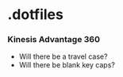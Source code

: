 # .dotfiles

### Kinesis Advantage 360
* Will there be a travel case?
* Will there be blank key caps?
